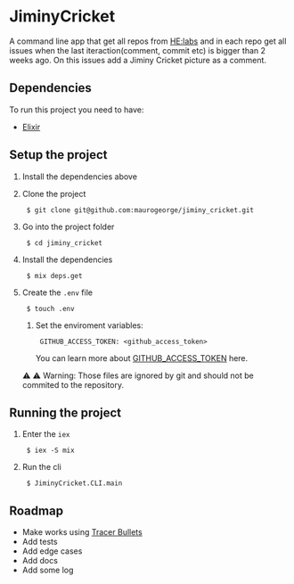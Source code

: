 # JiminyCricket

A command line app that get all repos from [HE:labs](https://github.com/Helabs)
and in each repo get all issues when the last iteraction(comment, commit etc)
is bigger than 2 weeks ago.
On this issues add a Jiminy Cricket picture as a comment.

## Dependencies

To run this project you need to have:

* [Elixir](http://elixir-lang.org/install.html)


## Setup the project

1. Install the dependencies above
1. Clone the project

        $ git clone git@github.com:maurogeorge/jiminy_cricket.git

1. Go into the project folder

        $ cd jiminy_cricket

1. Install the dependencies

        $ mix deps.get

1. Create the `.env` file

        $ touch .env

    1. Set the enviroment variables:

            GITHUB_ACCESS_TOKEN: <github_access_token>

        You can learn more about [GITHUB_ACCESS_TOKEN](https://help.github.com/articles/creating-an-access-token-for-command-line-use) here.

    :warning: :warning: Warning: Those files are ignored by git and should not be commited to the repository.


## Running the project

1. Enter the `iex`

        $ iex -S mix

1. Run the cli

        $ JiminyCricket.CLI.main

## Roadmap

- Make works using [Tracer Bullets](https://pragprog.com/the-pragmatic-programmer/extracts/tips)
- Add tests
- Add edge cases
- Add docs
- Add some log

